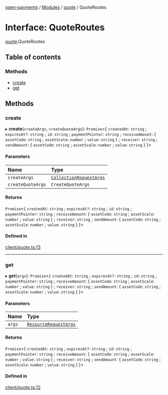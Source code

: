 [open-payments](../README.md) / [Modules](../modules.md) / [quote](../modules/quote.md) / QuoteRoutes

# Interface: QuoteRoutes

[quote](../modules/quote.md).QuoteRoutes

## Table of contents

### Methods

- [create](quote.QuoteRoutes.md#create)
- [get](quote.QuoteRoutes.md#get)

## Methods

### create

▸ **create**(`createArgs`, `createQuoteArgs`): `Promise`<{ `createdAt`: `string` ; `expiresAt?`: `string` ; `id`: `string` ; `paymentPointer`: `string` ; `receiveAmount`: { `assetCode`: `string` ; `assetScale`: `number` ; `value`: `string`  } ; `receiver`: `string` ; `sendAmount`: { `assetCode`: `string` ; `assetScale`: `number` ; `value`: `string`  }  }\>

#### Parameters

| Name | Type |
| :------ | :------ |
| `createArgs` | [`CollectionRequestArgs`](index.CollectionRequestArgs.md) |
| `createQuoteArgs` | `CreateQuoteArgs` |

#### Returns

`Promise`<{ `createdAt`: `string` ; `expiresAt?`: `string` ; `id`: `string` ; `paymentPointer`: `string` ; `receiveAmount`: { `assetCode`: `string` ; `assetScale`: `number` ; `value`: `string`  } ; `receiver`: `string` ; `sendAmount`: { `assetCode`: `string` ; `assetScale`: `number` ; `value`: `string`  }  }\>

#### Defined in

[client/quote.ts:13](https://github.com/interledger/rafiki/blob/44b48cce/packages/open-payments/src/client/quote.ts#L13)

___

### get

▸ **get**(`args`): `Promise`<{ `createdAt`: `string` ; `expiresAt?`: `string` ; `id`: `string` ; `paymentPointer`: `string` ; `receiveAmount`: { `assetCode`: `string` ; `assetScale`: `number` ; `value`: `string`  } ; `receiver`: `string` ; `sendAmount`: { `assetCode`: `string` ; `assetScale`: `number` ; `value`: `string`  }  }\>

#### Parameters

| Name | Type |
| :------ | :------ |
| `args` | [`ResourceRequestArgs`](index.ResourceRequestArgs.md) |

#### Returns

`Promise`<{ `createdAt`: `string` ; `expiresAt?`: `string` ; `id`: `string` ; `paymentPointer`: `string` ; `receiveAmount`: { `assetCode`: `string` ; `assetScale`: `number` ; `value`: `string`  } ; `receiver`: `string` ; `sendAmount`: { `assetCode`: `string` ; `assetScale`: `number` ; `value`: `string`  }  }\>

#### Defined in

[client/quote.ts:12](https://github.com/interledger/rafiki/blob/44b48cce/packages/open-payments/src/client/quote.ts#L12)
